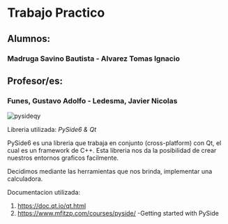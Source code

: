 # Trabajo Practico

## Alumnos: 
### Madruga Savino Bautista - Alvarez Tomas Ignacio

## Profesor/es:
### Funes, Gustavo Adolfo - Ledesma, Javier Nicolas
![pysideqy](https://user-images.githubusercontent.com/67231208/120827173-8a57a080-c531-11eb-8324-d91290ecc09a.jpeg)

Libreria utilizada: _PySide6 & Qt_

PySide6 es una libreria que trabaja en conjunto (cross-platform) con Qt, el cual es un framework de C++. Esta libreria nos da la posibilidad de crear nuestros entornos graficos facilmente.

Decidimos mediante las herramientas que nos brinda, implementar una calculadora.

Documentacion utilizada:
1. https://doc.qt.io/qt.html
2. https://www.mfitzp.com/courses/pyside/ 
	-Getting started with PySide

